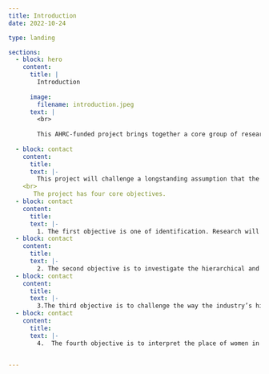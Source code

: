```yaml
---
title: Introduction
date: 2022-10-24

type: landing

sections:
  - block: hero
    content:
      title: |
        Introduction
        
      image:
        filename: introduction.jpeg
      text: |
        <br>
        
        This AHRC-funded project brings together a core group of researchers with established expertise in different aspects of the film industry to explore the role of women in the Italian film industry between 1945 and 1985.
  
  - block: contact
    content:
      title: 
      text: |-
        This project will challenge a longstanding assumption that the many achievements of Italian cinema in the decades after World War Two were entirely due to the creative genius of a handful of male directors and the business acumen of the big producers who supported them. This picture of one of the world’s largest film industries ignores the fundamental role played by women at every level. We will explore female contributions that often remained invisible and which have been granted minimal space in film history. The project will bring to the surface a series of personal trajectories, histories of trades and functions, family stories and institutional practices that will illuminate the workings of an industry of global significance. At the same time, it will engage with creative practitioners, industry officials and workers in Italy and the UK to support - through research and policy recommendations - efforts to address the prevailing culture of gender-discrimination in media industries. In this way, history will be used as a critical weapon to disrupt prevalent understandings of gendered labour and challenge the traditional focus on predominantly male figures of visible achievement. 
    <br>
       The project has four core objectives.
  - block: contact
    content:
      title: 
      text: |-
        1. The first objective is one of identification. Research will extend knowledge of women working as screenwriters, assistant directors, editors, production managers, producers, legal officers and set and costume designers.    
  - block: contact
    content:
      title: 
      text: |-    
        2. The second objective is to investigate the hierarchical and gendered divisions of labour that governed the film industry, leading to the preclusion of key roles to women and a downplaying of the creative aspects of the spheres in which they were active (set and costume design, editing, dubbing, continuity and secretarial roles).       
  - block: contact
    content:
      title: 
      text: |-    
        3.The third objective is to challenge the way the industry’s history has been written by valorising the personal papers of Mara Blasetti (one of the first female production managers), Cecilia Mangini (a pioneer director of documentaries who was always critical of the industry), and the screenwriter Suso Cecchi D’Amico and her daughters (both of whom later achieved prominence in state media institutions) – all of which will be catalogued and digitised in association with the Cineteca di Bologna. This will be complemented by oral histories of both past and present female film professionals.
  - block: contact
    content:
      title: 
      text: |-    
        4.  The fourth objective is to interpret the place of women in the industry adapting the insights of international research and those deriving from the methodologies adapted to the Italian case. In publications, documentary films, a photographic exhibition and other outputs, the team will elaborate on project archival work and interviews to highlight the varied nature of the obstacles women faced and the ways in which their labour was often configured as of a service nature and limited to supporting functions. It will shed light on the ways they used family, female sociability and soft skills to make careers for themselves even if proper acknowledgement and rewards were lacking. The project will interrogate the industry’s normative self-images, its understandings of creativity, its divisions of labour and will seek to understand whether there was greater flexibility in medium and small enterprises and in the less prestigious branches of the industry.   


---
```





